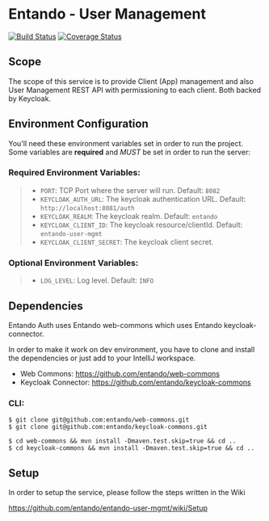 Entando - User Management
=====================

[![Build Status](https://jenkins.entandocloud.com/buildStatus/icon?job=de-entando-user-mgmt-master)](https://jenkins.entandocloud.com/view/Digital%20Exchange/job/de-entando-user-mgmt-master/2/)
[![Coverage Status](https://coveralls.io/repos/github/entando/entando-user-mgmt/badge.svg?branch=master)](https://coveralls.io/github/entando/entando-user-mgmt?branch=master)

## Scope
The scope of this service is to provide Client (App) management and also User Management REST API with permissioning to each client. Both backed by Keycloak.

## Environment Configuration

You'll need these environment variables set in order to run the project. Some variables are **required** and *MUST* be set in order to run the server:

### Required Environment Variables:
>- `PORT`: TCP Port where the server will run. Default: `8082`
>- `KEYCLOAK_AUTH_URL`: The keycloak authentication URL. Default: `http://localhost:8081/auth`
>- `KEYCLOAK_REALM`: The keycloak realm. Default: `entando`
>- `KEYCLOAK_CLIENT_ID`: The keycloak resource/clientId. Default: `entando-user-mgmt`
>- `KEYCLOAK_CLIENT_SECRET`: The keycloak client secret.

### Optional Environment Variables:
>- `LOG_LEVEL`: Log level. Default: `INFO`

## Dependencies
Entando Auth uses Entando web-commons which uses Entando keycloak-connector.

In order to make it work on dev environment, you have to clone and install the dependencies or just add to your IntelliJ workspace.

* Web Commons: https://github.com/entando/web-commons
* Keycloak Connector: https://github.com/entando/keycloak-commons

### CLI:
```
$ git clone git@github.com:entando/web-commons.git
$ git clone git@github.com:entando/keycloak-commons.git

$ cd web-commons && mvn install -Dmaven.test.skip=true && cd ..
$ cd keycloak-commons && mvn install -Dmaven.test.skip=true && cd ..
```

## Setup
In order to setup the service, please follow the steps written in the Wiki 

https://github.com/entando/entando-user-mgmt/wiki/Setup
